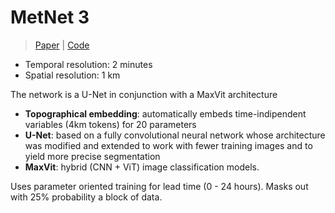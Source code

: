 # MetNet 3 

> [Paper](https://arxiv.org/abs/2003.12140) | [Code](https://github.com/lucidrains/metnet3-pytorch)

- Temporal resolution: 2 minutes
- Spatial resolution: 1 km

The network is a U-Net in conjunction with a MaxVit architecture

- **Topographical embedding**: automatically embeds time-indipendent variables (4km tokens) for 20 parameters
- **U-Net**: based on a fully convolutional neural network whose architecture was modified and extended to work with fewer training images and to yield more precise segmentation
- **MaxVit**: hybrid (CNN + ViT) image classification models.

Uses parameter oriented training for lead time (0 - 24 hours). 
Masks out with 25% probability a block of data. 
